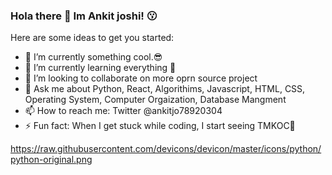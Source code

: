 ### Hola there 👋 Im Ankit joshi! 😗

 
Here are some ideas to get you started:

- 🔭 I’m currently something cool.😎
- 🌱 I’m currently learning everything 🤣
- 👯 I’m looking to collaborate on more oprn source project
- 💬 Ask me about Python, React, Algorithims, Javascript, HTML, CSS, Operating System, Computer Orgaization, Database Mangment
- 📫 How to reach me:  Twitter @ankitjo78920304 
- ⚡ Fun fact: When I get stuck while coding, I start seeing TMKOC🤣

https://raw.githubusercontent.com/devicons/devicon/master/icons/python/python-original.png


